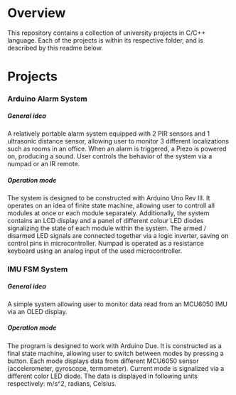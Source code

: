# Overview

This repository contains a collection of university projects in C/C++ language.
Each of the projects is within its respective folder, and is described by this readme below.

# Projects

### Arduino Alarm System

##### General idea

A relatively portable alarm system equipped with 2 PIR sensors and 1 ultrasonic distance sensor, allowing user to monitor 3 different localizations such as rooms in an office. When an alarm is triggered, a Piezo is powered on, producing a sound. User controls the behavior of the system via a numpad or an IR remote.

##### Operation mode

The system is designed to be constructed with Arduino Uno Rev III. It operates on an idea of finite state machine, allowing user to controll all modules at once or each module separately. Additionally, the system contains an LCD display and a panel of different colour LED diodes signalizing the state of each module within the system. The armed / disarmed LED signals are connected together via a logic inverter, saving on control pins in microcontroller. Numpad is operated as a resistance keyboard using an analog input of the used microcontroller.

### IMU FSM System

##### General idea

A simple system allowing user to monitor data read from an MCU6050 IMU via an OLED display. 


##### Operation mode

The program is designed to work with Arduino Due. It is constructed as a final state machine, allowing user to switch between modes by pressing a button. Each mode displays data from different MCU6050 sensor (accelerometer, gyroscope, termometer). Current mode is signalized via a different color LED diode. The data is displayed in following units respectively: m/s^2, radians, Celsius.
